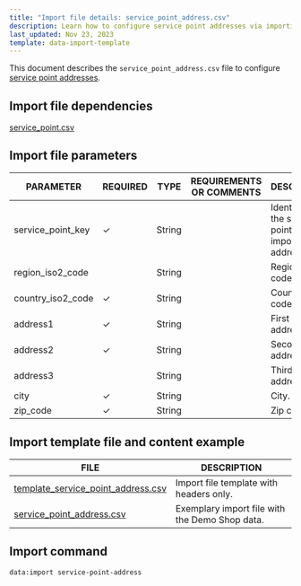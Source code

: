 ```yaml
---
title: "Import file details: service_point_address.csv"
description: Learn how to configure service point addresses via importing data through the service point address CSV file in your Spryker unified commerce project.
last_updated: Nov 23, 2023
template: data-import-template
---
```


This document describes the `service_point_address.csv` file to configure [service point addresses](/docs/pbc/all/service-point-management/latest/unified-commerce/service-points-feature-overview.html).

## Import file dependencies

[service_point.csv](/docs/pbc/all/service-point-management/latest/unified-commerce/import-and-export-data/import-file-details-service-point.csv.html)




## Import file parameters

| PARAMETER | REQUIRED | TYPE | REQUIREMENTS OR COMMENTS | DESCRIPTION |
|-|-|-|-|-|
| service_point_key | ✓ | String    |       | Identifier of the service point to import the address for. |
| region_iso2_code  |   | String    |          | Region ISO2 code.               |
| country_iso2_code | ✓ | String    |          | Country ISO2 code.                |
| address1          | ✓ | String    |          | First line of address.            |
| address2          | ✓ | String    |          | Second line of address.           |
| address3          |   | String    |           | Third line of address.            |
| city              | ✓ | String    |        | City.                             |
| zip_code          | ✓ | String    |        | Zip code.                         |



## Import template file and content example

| FILE | DESCRIPTION |
| --- | --- |
| [template_service_point_address.csv](https://spryker.s3.eu-central-1.amazonaws.com/docs/pbc/all/service-point-management/unified-commerce/import-and-export-data/service_point_address.csv.md/template_service_point_address.csv) | Import file template with headers only. |
| [service_point_address.csv](https://spryker.s3.eu-central-1.amazonaws.com/docs/pbc/all/service-point-management/unified-commerce/import-and-export-data/service_point_address.csv.md/service_point_address.csv) | Exemplary import file with the Demo Shop data. |

## Import command

```bash
data:import service-point-address
```
